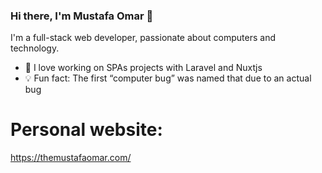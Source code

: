 ### Hi there, I'm Mustafa Omar 🎉

I'm a full-stack web developer, passionate about computers and technology.

<!--   * 🌱 I’m currently learning Nodejs and Express -->
  * 🔭 I love working on SPAs projects with Laravel and Nuxtjs
  * 💡 Fun fact: The first “computer bug” was named that due to an actual bug

# Personal website:
https://themustafaomar.com/
